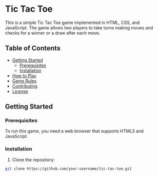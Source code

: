 # Tic Tac Toe

This is a simple Tic Tac Toe game implemented in HTML, CSS, and JavaScript. The game allows two players to take turns making moves and checks for a winner or a draw after each move.

## Table of Contents

- [Getting Started](#getting-started)
  - [Prerequisites](#prerequisites)
  - [Installation](#installation)
- [How to Play](#how-to-play)
- [Game Rules](#game-rules)
- [Contributing](#contributing)
- [License](#license)

## Getting Started

### Prerequisites

To run this game, you need a web browser that supports HTML5 and JavaScript.

### Installation

1. Clone the repository:

```bash
git clone https://github.com/your-username/tic-tac-toe.git
